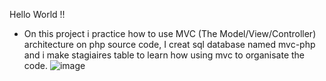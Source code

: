 Hello World !!

- On this project i practice how to use MVC (The Model/View/Controller) architecture on php source code, I creat sql database named mvc-php and i make stagiaires table to learn how using mvc to organisate the code.
![image](https://github.com/user-attachments/assets/1355bd9b-3055-477b-ac71-6518c09dbd5b)



